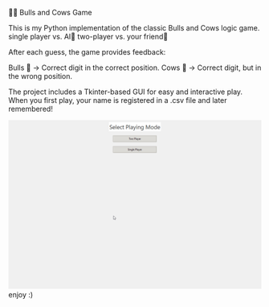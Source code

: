 🐂🐄 Bulls and Cows Game

This is my Python implementation of the classic Bulls and Cows logic game.
single player vs. AI🤖
two-player vs. your friend👥

After each guess, the game provides feedback:

Bulls 🐂 → Correct digit in the correct position.
Cows 🐄 → Correct digit, but in the wrong position.

The project includes a Tkinter-based GUI for easy and interactive play.
When you first play, your name is registered in a .csv file and later remembered!

![Gameplay Demo](demo-gameplay.gif)
enjoy :)